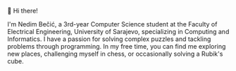 👋 Hi there! 

I'm Nedim Bečić, a 3rd-year Computer Science student at the Faculty of Electrical Engineering, University of Sarajevo, specializing in Computing and Informatics. I have a passion for solving complex puzzles and tackling problems through programming. In my free time, you can find me exploring new places, challenging myself in chess, or occasionally solving a Rubik's cube. 
